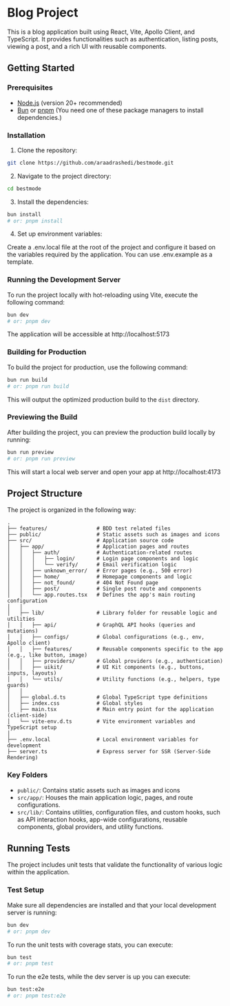 # Blog Project

This is a blog application built using React, Vite, Apollo Client, and TypeScript. It provides functionalities such as authentication, listing posts, viewing a post, and a rich UI with reusable components.

## Getting Started

### Prerequisites
- [Node.js](https://nodejs.org/) (version 20+ recommended)
- [Bun](https://bun.sh/) or [pnpm](https://pnpm.io/) (You need one of these package managers to install dependencies.)

### Installation

1. Clone the repository:
```bash
git clone https://github.com/araadrashedi/bestmode.git
```

2.	Navigate to the project directory:
```bash
cd bestmode
```

3.	Install the dependencies:
```bash
bun install
# or: pnpm install
```

4.	Set up environment variables:

Create a .env.local file at the root of the project and configure it based on the variables required by the application. You can use .env.example as a template.

### Running the Development Server

To run the project locally with hot-reloading using Vite, execute the following command:
```bash
bun dev
# or: pnpm dev
```
The application will be accessible at http://localhost:5173


### Building for Production
To build the project for production, use the following command:
```bash
bun run build
# or: pnpm run build
```
This will output the optimized production build to the `dist` directory.

### Previewing the Build
After building the project, you can preview the production build locally by running:
```bash
bun run preview
# or: pnpm run preview
```
This will start a local web server and open your app at http://localhost:4173

## Project Structure
The project is organized in the following way:
```
.
├── features/                # BDD test related files
├── public/                  # Static assets such as images and icons
├── src/                     # Application source code
│   ├── app/                 # Application pages and routes
│   │   ├── auth/            # Authentication-related routes
│   │   │   ├── login/       # Login page components and logic
│   │   │   └── verify/      # Email verification logic
│   │   ├── unknown_error/   # Error pages (e.g., 500 error)
│   │   ├── home/            # Homepage components and logic
│   │   ├── not_found/       # 404 Not Found page
│   │   ├── post/            # Single post route and components
│   │   └── app.routes.tsx   # Defines the app's main routing configuration
│   │
│   ├── lib/                 # Library folder for reusable logic and utilities
│   │   ├── api/             # GraphQL API hooks (queries and mutations)
│   │   ├── configs/         # Global configurations (e.g., env, Apollo client)
│   │   ├── features/        # Reusable components specific to the app (e.g., like button, image)
│   │   ├── providers/       # Global providers (e.g., authentication)
│   │   ├── uikit/           # UI Kit components (e.g., buttons, inputs, layouts)
│   │   └── utils/           # Utility functions (e.g., helpers, type guards)
│   │
│   ├── global.d.ts          # Global TypeScript type definitions
│   ├── index.css            # Global styles
│   ├── main.tsx             # Main entry point for the application (client-side)
│   └── vite-env.d.ts        # Vite environment variables and TypeScript setup
│
├── .env.local               # Local environment variables for development
├── server.ts                # Express server for SSR (Server-Side Rendering)
```

### Key Folders
-	`public/`: Contains static assets such as images and icons
-	`src/app/`: Houses the main application logic, pages, and route configurations.
-	`src/lib/`: Contains utilities, configuration files, and custom hooks, such as API interaction hooks, app-wide configurations, reusable components, global providers, and utility functions.

## Running Tests

The project includes unit tests that validate the functionality of various logic within the application.

### Test Setup

Make sure all dependencies are installed and that your local development server is running:
```bash
bun dev
# or: pnpm dev
```
To run the unit tests with coverage stats, you can execute:
```bash
bun test
# or: pnpm test
```

To run the e2e tests, while the dev server is up you can execute:
```bash
bun test:e2e
# or: pnpm test:e2e
```
